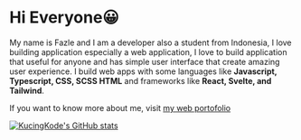 # Hi Everyone😀

My name is Fazle and I am a developer also a student from Indonesia, I love building application especially a web application, I love to build application that useful for anyone and has simple user interface that create amazing user experience. I build web apps with some languages like **Javascript, Typescript, CSS, SCSS HTML** and frameworks like **React, Svelte, and Tailwind**.

If you want to know more about me, visit [my web portofolio](https://KucingKode.github.io/)

[![KucingKode's GitHub stats](https://github-readme-stats.vercel.app/api?username=KucingKode)](https://github.com/KucingKode/github-readme-stats)
